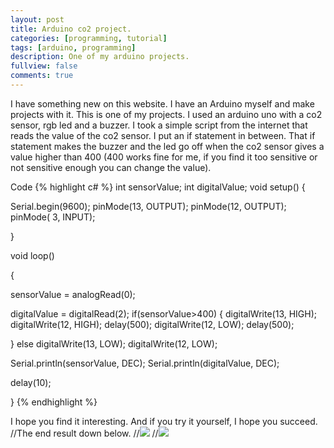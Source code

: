 ```yaml
---
layout: post
title: Arduino co2 project.
categories: [programming, tutorial]
tags: [arduino, programming]
description: One of my arduino projects.
fullview: false
comments: true
---
```


I have something new on this website.
I have an Arduino myself and make projects with it. This is one of my projects.
I used an arduino uno with a co2 sensor, rgb led and a buzzer. 
I took a simple script from the internet that reads the value of the co2 sensor. I put an if statement in between. 
That if statement makes the buzzer and the led go off when the co2 sensor gives a value higher than 400 (400 works fine for me, if you find it too sensitive or not sensitive enough you can change the value). 


Code
{% highlight c# %}
int sensorValue;
int digitalValue;
void setup()
{

Serial.begin(9600); 
pinMode(13, OUTPUT);
pinMode(12, OUTPUT);
pinMode( 3, INPUT);

}


void loop()

{

sensorValue = analogRead(0); 

digitalValue = digitalRead(2); 
if(sensorValue>400)
{
digitalWrite(13, HIGH);
digitalWrite(12, HIGH);
delay(500);
digitalWrite(12, LOW);
delay(500);


}
else
digitalWrite(13, LOW);
digitalWrite(12, LOW);


Serial.println(sensorValue, DEC); 
Serial.println(digitalValue, DEC);

delay(10); 

}
{% endhighlight %}

I hope you find it interesting. And if you try it yourself, I hope you succeed.
//The end result down below. 
//<img src="![image](https://user-images.githubusercontent.com/82642042/168333785-caccb694-d729-418c-b6be-f788ad0b43fb.png)">
//<img src="![image](https://user-images.githubusercontent.com/82642042/168333860-539c851b-289b-4b91-a036-1e9bedc28395.png)">
